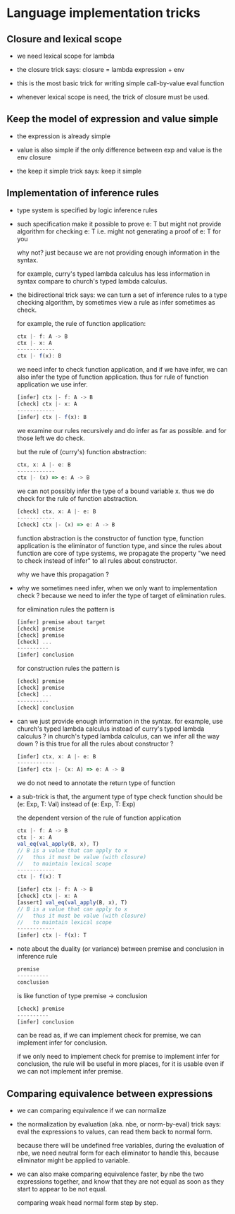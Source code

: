 # Language implementation tricks

## Closure and lexical scope

- we need lexical scope for lambda

- the closure trick says:
  closure = lambda expression + env

- this is the most basic trick for writing
  simple call-by-value eval function

- whenever lexical scope is need,
  the trick of closure must be used.

## Keep the model of expression and value simple

- the expression is already simple

- value is also simple if
  the only difference between exp and value is the env closure

- the keep it simple trick says: keep it simple

## Implementation of inference rules

- type system is specified by logic inference rules

- such specification make it possible to prove e: T
  but might not provide algorithm for checking e: T
  i.e. might not generating a proof of e: T for you

  why not?
  just because we are not providing enough information in the syntax.

  for example,
  curry's typed lambda calculus has less information in syntax
  compare to church's typed lambda calculus.

- the bidirectional trick says:
  we can turn a set of inference rules to a type checking algorithm,
  by sometimes view a rule as infer sometimes as check.

  for example, the rule of function application:

  ``` js
  ctx |- f: A -> B
  ctx |- x: A
  ------------
  ctx |- f(x): B
  ```

  we need infer to check function application,
  and if we have infer, we can also infer the type of function application.
  thus for rule of function application we use infer.

  ``` js
  [infer] ctx |- f: A -> B
  [check] ctx |- x: A
  ------------
  [infer] ctx |- f(x): B
  ```

  we examine our rules recursively and do infer as far as possible.
  and for those left we do check.

  but the rule of (curry's) function abstraction:

  ``` js
  ctx, x: A |- e: B
  ------------
  ctx |- (x) => e: A -> B
  ```

  we can not possibly infer the type of a bound variable x.
  thus we do check for the rule of function abstraction.

  ``` js
  [check] ctx, x: A |- e: B
  ------------
  [check] ctx |- (x) => e: A -> B
  ```

  function abstraction is the constructor of function type,
  function application is the eliminator of function type,
  and since the rules about function are core of type systems,
  we propagate the property "we need to check instead of infer"
  to all rules about constructor.

  why we have this propagation ?

- why we sometimes need infer, when we only want to implementation check ?
  because we need to infer the type of target of elimination rules.

  for elimination rules the pattern is

  ``` js
  [infer] premise about target
  [check] premise
  [check] premise
  [check] ...
  ----------
  [infer] conclusion
  ```

  for construction rules the pattern is

  ``` js
  [check] premise
  [check] premise
  [check] ...
  ----------
  [check] conclusion
  ```

- can we just provide enough information in the syntax.
  for example, use church's typed lambda calculus instead of curry's typed lambda calculus ?
  in church's typed lambda calculus, can we infer all the way down ?
  is this true for all the rules about constructor ?

  ``` js
  [infer] ctx, x: A |- e: B
  ------------
  [infer] ctx |- (x: A) => e: A -> B
  ```

  we do not need to annotate the return type of function

- a sub-trick is that,
  the argument type of type check function
  should be (e: Exp, T: Val)
  instead of (e: Exp, T: Exp)

  the dependent version of the rule of function application

  ``` js
  ctx |- f: A -> B
  ctx |- x: A
  val_eq(val_apply(B, x), T)
  // B is a value that can apply to x
  //   thus it must be value (with closure)
  //   to maintain lexical scope
  ------------
  ctx |- f(x): T

  [infer] ctx |- f: A -> B
  [check] ctx |- x: A
  [assert] val_eq(val_apply(B, x), T)
  // B is a value that can apply to x
  //   thus it must be value (with closure)
  //   to maintain lexical scope
  ------------
  [infer] ctx |- f(x): T
  ```

- note about the duality (or variance) between
  premise and conclusion in inference rule

  ``` js 
  premise
  ----------
  conclusion
  ```

  is like function of type premise -> conclusion

  ``` js 
  [check] premise
  ----------
  [infer] conclusion
  ```

  can be read as,
  if we can implement check for premise,
  we can implement infer for conclusion.

  if we only need to implement check for premise to implement infer for conclusion,
  the rule will be useful in more places,
  for it is usable even if we can not implement infer premise.

## Comparing equivalence between expressions

- we can comparing equivalence if we can normalize

- the normalization by evaluation (aka. nbe, or norm-by-eval) trick says:
  eval the expressions to values,
  can read them back to normal form.

  because there will be undefined free variables,
  during the evaluation of nbe,
  we need neutral form for each eliminator to handle this,
  because eliminator might be applied to variable.

- we can also make comparing equivalence faster,
  by nbe the two expressions together,
  and know that they are not equal as soon as
  they start to appear to be not equal.

  comparing weak head normal form step by step.
